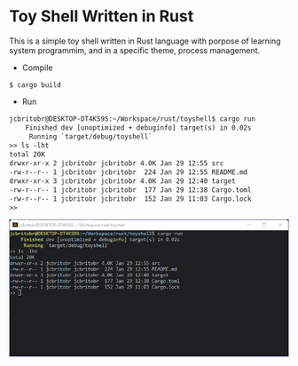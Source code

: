 # Toy Shell Written in Rust
This is a simple toy shell written in Rust language with porpose of learning system programmim, and in a specific theme, process management.

* Compile
```
$ cargo build
```

* Run
```
jcbritobr@DESKTOP-DT4KS9S:~/Workspace/rust/toyshell$ cargo run
    Finished dev [unoptimized + debuginfo] target(s) in 0.02s
     Running `target/debug/toyshell`
>> ls -lht
total 20K
drwxr-xr-x 2 jcbritobr jcbritobr 4.0K Jan 29 12:55 src
-rw-r--r-- 1 jcbritobr jcbritobr  224 Jan 29 12:55 README.md
drwxr-xr-x 3 jcbritobr jcbritobr 4.0K Jan 29 12:40 target
-rw-r--r-- 1 jcbritobr jcbritobr  177 Jan 29 12:38 Cargo.toml
-rw-r--r-- 1 jcbritobr jcbritobr  152 Jan 29 11:03 Cargo.lock
>>
```

![Toy Shell](images/toyshell.png)

